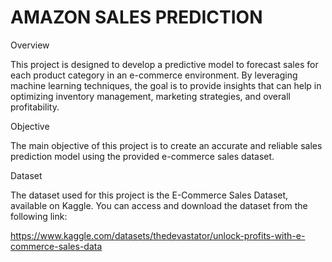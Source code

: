 # AMAZON SALES PREDICTION
Overview

This project is designed to develop a predictive model to forecast sales for each product category in an e-commerce environment. By leveraging machine learning techniques, the goal is to provide insights that can help in optimizing inventory management, marketing strategies, and overall profitability.

Objective

The main objective of this project is to create an accurate and reliable sales prediction model using the provided e-commerce sales dataset.

Dataset

The dataset used for this project is the E-Commerce Sales Dataset, available on Kaggle. You can access and download the dataset from the following link:

https://www.kaggle.com/datasets/thedevastator/unlock-profits-with-e-commerce-sales-data
